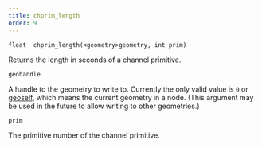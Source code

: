 ```yaml
---
title: chprim_length
order: 9
---
```

`float  chprim_length(<geometry>geometry, int prim)`

Returns the length in seconds of a channel primitive.

`geohandle`

A handle to the geometry to write to. Currently the only valid value is `0` or [geoself](../geometry/geoself "Returns a handle to the current geometry."), which means the current geometry in a node. (This argument may be used in the future to allow writing to other geometries.)

`prim`

The primitive number of the channel primitive.
